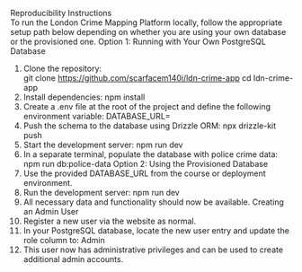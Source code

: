 Reproducibility Instructions   
To run the London Crime Mapping Platform locally, follow the appropriate setup path below depending on whether you are using your own database or the provisioned one. 
Option 1: Running with Your Own PostgreSQL Database 
1.	Clone the repository:  
git clone https://github.com/scarfacem140i/ldn-crime-app cd ldn-crime-app 
2.	Install dependencies: 
npm install 
3.	Create a .env file at the root of the project and define the following environment variable: 
DATABASE_URL=<your-postgresql-connection-string> 
4.	Push the schema to the database using Drizzle ORM: npx drizzle-kit push 
5.	Start the development server: npm run dev 
6.	In a separate terminal, populate the database with police crime data: npm run db:police-data 
Option 2: Using the Provisioned Database 
1.	Use the provided DATABASE_URL from the course or deployment environment. 
2.	Run the development server: 
npm run dev 
3.	All necessary data and functionality should now be available. 
Creating an Admin User 
1.	Register a new user via the website as normal. 
2.	In your PostgreSQL database, locate the new user entry and update the role column to: 
Admin 
3.	This user now has administrative privileges and can be used to create additional admin accounts. 
